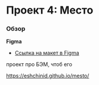 # Проект 4: Место

### Обзор


**Figma**

* [Ссылка на макет в Figma](https://www.figma.com/file/StZjf8HnoeLdiXS7dYrLAh/JavaScript.-Sprint-4)

проект про БЭМ, чтоб его

https://eshchinid.github.io/mesto/